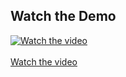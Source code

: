 ## Watch the Demo

[![Watch the video](https://img.youtube.com/vi/5neWL4qcbHo/hqdefault.jpg)](https://youtu.be/5neWL4qcbHo) <br> <br>
[Watch the video](https://youtu.be/5neWL4qcbHo)

